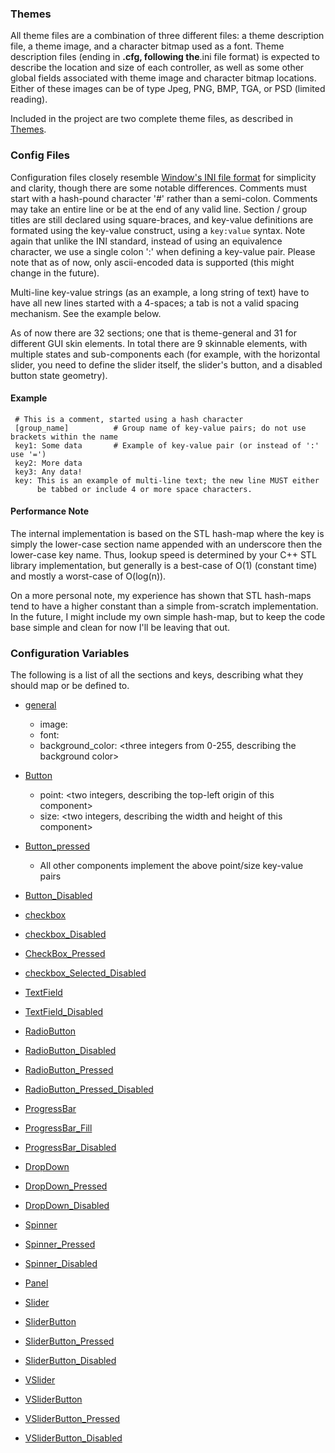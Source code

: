 ### Themes ###
All theme files are a combination of three different files: a theme description file, a theme image, and a character bitmap used as a font. Theme description files (ending in **.cfg, following the**.ini file format) is expected to describe the location and size of each controller, as well as some other global fields associated with theme image and character bitmap locations. Either of these images can be of type Jpeg, PNG, BMP, TGA, or PSD (limited reading).

Included in the project are two complete theme files, as described in [Themes](Themes.md).

### Config Files ###
Configuration files closely resemble [Window's INI file format](http://en.wikipedia.org/wiki/INI_file) for simplicity and clarity, though there are some notable differences. Comments must start with a hash-pound character '#' rather than a semi-colon. Comments may take an entire line or be at the end of any valid line. Section / group titles are still declared using square-braces, and key-value definitions are formated using the key-value construct, using a `key:value` syntax.  Note again that unlike the INI standard, instead of using an equivalence character, we use a single colon ':' when defining a key-value pair. Please note that as of now, only ascii-encoded data is supported (this might change in the future).

Multi-line key-value strings (as an example, a long string of text) have to have all new lines started with a 4-spaces; a tab is not a valid spacing mechanism. See the example below.

As of now there are 32 sections; one that is theme-general and 31 for different GUI skin elements. In total there are 9 skinnable elements, with multiple states and sub-components each (for example, with the horizontal slider, you need to define the slider itself, the slider's button, and a disabled button state geometry).

#### Example ####

```
 # This is a comment, started using a hash character
 [group_name]          # Group name of key-value pairs; do not use brackets within the name
 key1: Some data       # Example of key-value pair (or instead of ':' use '=')
 key2: More data
 key3: Any data!
 key: This is an example of multi-line text; the new line MUST either
      be tabbed or include 4 or more space characters.
```

#### Performance Note ####
The internal implementation is based on the STL hash-map where the key is simply the lower-case section name appended with an underscore then the lower-case key name. Thus, lookup speed is determined by your C++ STL library implementation, but generally is a best-case of O(1) (constant time) and mostly a worst-case of O(log(n)).

On a more personal note, my experience has shown that STL hash-maps tend to have a higher constant than a simple from-scratch implementation. In the future, I might include my own simple hash-map, but to keep the code base simple and clean for now I'll be leaving that out.

### Configuration Variables ###
The following is a list of all the sections and keys, describing what they should map or be defined to.


  * [general](general.md)
    * image: <path to the image file>
    * font: <path to the character bitmap file>
    * background\_color: <three integers from 0-255, describing the background color>

  * [Button](Button.md)
    * point: <two integers, describing the top-left origin of this component>
    * size: <two integers, describing the width and height of this component>
  * [Button\_pressed](Button_pressed.md)
    * All other components implement the above point/size key-value pairs
  * [Button\_Disabled](Button_Disabled.md)

  * [checkbox](checkbox.md)
  * [checkbox\_Disabled](checkbox_Disabled.md)
  * [CheckBox\_Pressed](CheckBox_Pressed.md)
  * [checkbox\_Selected\_Disabled](checkbox_Selected_Disabled.md)

  * [TextField](TextField.md)
  * [TextField\_Disabled](TextField_Disabled.md)

  * [RadioButton](RadioButton.md)
  * [RadioButton\_Disabled](RadioButton_Disabled.md)
  * [RadioButton\_Pressed](RadioButton_Pressed.md)
  * [RadioButton\_Pressed\_Disabled](RadioButton_Pressed_Disabled.md)

  * [ProgressBar](ProgressBar.md)
  * [ProgressBar\_Fill](ProgressBar_Fill.md)
  * [ProgressBar\_Disabled](ProgressBar_Disabled.md)

  * [DropDown](DropDown.md)
  * [DropDown\_Pressed](DropDown_Pressed.md)
  * [DropDown\_Disabled](DropDown_Disabled.md)

  * [Spinner](Spinner.md)
  * [Spinner\_Pressed](Spinner_Pressed.md)
  * [Spinner\_Disabled](Spinner_Disabled.md)

  * [Panel](Panel.md)

  * [Slider](Slider.md)
  * [SliderButton](SliderButton.md)
  * [SliderButton\_Pressed](SliderButton_Pressed.md)
  * [SliderButton\_Disabled](SliderButton_Disabled.md)

  * [VSlider](VSlider.md)
  * [VSliderButton](VSliderButton.md)
  * [VSliderButton\_Pressed](VSliderButton_Pressed.md)
  * [VSliderButton\_Disabled](VSliderButton_Disabled.md)